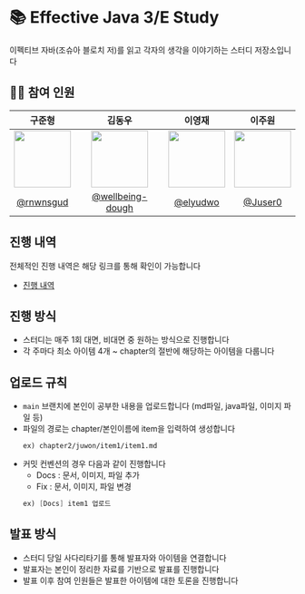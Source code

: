 # 📚 Effective Java 3/E Study
이펙티브 자바(조슈아 블로치 저)를 읽고 각자의 생각을 이야기하는 스터디 저장소입니다

## 👨‍💻 참여 인원
|구준형|김동우|이영재|이주원|
|:-:|:-:|:-:|:-:|
|<a href="https://github.com/rnwnsgud"><img src="https://avatars.githubusercontent.com/u/78197563?v=4" width=100></a>|<a href="https://github.com/wellbeing-dough"><img src="https://avatars.githubusercontent.com/u/102784323?v=4" width=100></a>|<a href="https://github.com/elyudwo"><img src="https://avatars.githubusercontent.com/u/97587573?v=4" width=100></a>|<a href="https://github.com/Juser0"><img src="https://avatars.githubusercontent.com/u/108407945?v=4" width=100></a>
|[@rnwnsgud](https://github.com/rnwnsgud)|[@wellbeing-dough](https://github.com/wellbeing-dough)|[@elyudwo](https://github.com/elyudwo)|[@Juser0](https://github.com/Juser0)

## 진행 내역
전체적인 진행 내역은 해당 링크를 통해 확인이 가능합니다
- [진행 내역](progress.md)

## 진행 방식
- 스터디는 매주 1회 대면, 비대면 중 원하는 방식으로 진행합니다
- 각 주마다 최소 아이템 4개 ~ chapter의 절반에 해당하는 아이템을 다룹니다

## 업로드 규칙
- `main` 브랜치에 본인이 공부한 내용을 업로드합니다 (md파일, java파일, 이미지 파일 등)
- 파일의 경로는 chapter/본인이름에 item을 입력하여 생성합니다
  ```
  ex) chapter2/juwon/item1/item1.md
  ```
- 커밋 컨벤션의 경우 다음과 같이 진행합니다
  - Docs : 문서, 이미지, 파일 추가
  - Fix : 문서, 이미지, 파일 변경
  ```java
  ex) [Docs] item1 업로드 
  ```
  
## 발표 방식
- 스터디 당일 사다리타기를 통해 발표자와 아이템을 연결합니다
- 발표자는 본인이 정리한 자료를 기반으로 발표를 진행합니다
- 발표 이후 참여 인원들은 발표한 아이템에 대한 토론을 진행합니다
